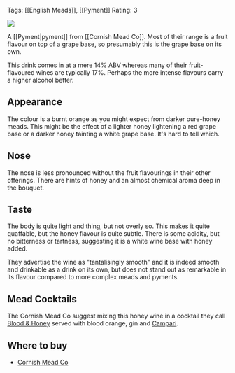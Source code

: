 Tags: [[English Meads]], [[Pyment]]
Rating: 3

![](https://www.cornishmead.co.uk/wp-content/uploads/2014/05/Cornish-Mead-Wine.png)

A [[Pyment|pyment]] from [[Cornish Mead Co]]. Most of
their range is a fruit flavour on top of a grape base, so presumably
this is the grape base on its own.

This drink comes in at a mere 14% ABV whereas many of their
fruit-flavoured wines are typically 17%. Perhaps the more
intense flavours carry a higher alcohol better.

## Appearance

The colour is a burnt orange as you might expect from
darker pure-honey meads. This might be the effect of a
lighter honey lightening a red grape base or a darker
honey tainting a white grape base. It's hard to tell which.

## Nose

The nose is less pronounced without the fruit flavourings
in their other offerings. There are hints of honey and an
almost chemical aroma deep in the bouquet.

## Taste

The body is quite light and thing, but not overly so. This
makes it quite quaffable, but the honey flavour is quite
subtle. There is some acidity, but no bitterness or tartness,
suggesting it is a white wine base with honey added.

They advertise the wine as "tantalisingly smooth" and it is
indeed smooth and drinkable as a drink on its own, but does
not stand out as remarkable in its flavour compared to
more complex meads and pyments.

## Mead Cocktails

The Cornish Mead Co suggest mixing this honey wine in a cocktail
they call
[Blood & Honey](https://www.cornishmead.co.uk/cocktails/blood-and-honey/)
served with blood orange, gin and
[Campari](https://www.masterofmalt.com/bitters/campari-bitters/?srh=1).

## Where to buy

* [Cornish Mead Co](https://www.cornishmead.co.uk/product/mead-wine/)
